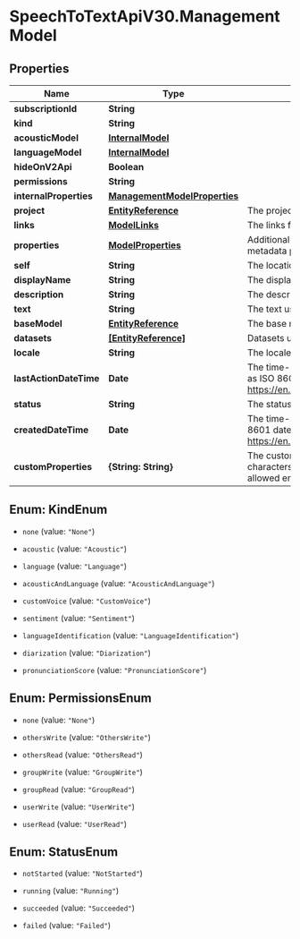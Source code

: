 # SpeechToTextApiV30.ManagementModel

## Properties
Name | Type | Description | Notes
------------ | ------------- | ------------- | -------------
**subscriptionId** | **String** |  | [optional] 
**kind** | **String** |  | [optional] 
**acousticModel** | [**InternalModel**](InternalModel.md) |  | [optional] 
**languageModel** | [**InternalModel**](InternalModel.md) |  | [optional] 
**hideOnV2Api** | **Boolean** |  | [optional] 
**permissions** | **String** |  | [optional] 
**internalProperties** | [**ManagementModelProperties**](ManagementModelProperties.md) |  | [optional] 
**project** | [**EntityReference**](EntityReference.md) | The project, the model is associated with. | [optional] 
**links** | [**ModelLinks**](ModelLinks.md) | The links for additional actions or content related to this model. | [optional] 
**properties** | [**ModelProperties**](ModelProperties.md) | Additional configuration options when creating a new model and additional metadata provided by the service. | [optional] 
**self** | **String** | The location of this entity. | [optional] 
**displayName** | **String** | The display name of the object. | 
**description** | **String** | The description of the object. | [optional] 
**text** | **String** | The text used to adapt this language model. | [optional] 
**baseModel** | [**EntityReference**](EntityReference.md) | The base model used for adaptation. | [optional] 
**datasets** | [**[EntityReference]**](EntityReference.md) | Datasets used for adaptation. | [optional] 
**locale** | **String** | The locale of the contained data. | 
**lastActionDateTime** | **Date** | The time-stamp when the current status was entered.  The time stamp is encoded as ISO 8601 date and time format  (\"YYYY-MM-DDThh:mm:ssZ\", see https://en.wikipedia.org/wiki/ISO_8601#Combined_date_and_time_representations). | [optional] 
**status** | **String** | The status of the object. | [optional] 
**createdDateTime** | **Date** | The time-stamp when the object was created.  The time stamp is encoded as ISO 8601 date and time format  (\"YYYY-MM-DDThh:mm:ssZ\", see https://en.wikipedia.org/wiki/ISO_8601#Combined_date_and_time_representations). | [optional] 
**customProperties** | **{String: String}** | The custom properties of this entity. The maximum allowed key length is 64 characters, the maximum  allowed value length is 256 characters and the count of allowed entries is 10. | [optional] 


<a name="KindEnum"></a>
## Enum: KindEnum


* `none` (value: `"None"`)

* `acoustic` (value: `"Acoustic"`)

* `language` (value: `"Language"`)

* `acousticAndLanguage` (value: `"AcousticAndLanguage"`)

* `customVoice` (value: `"CustomVoice"`)

* `sentiment` (value: `"Sentiment"`)

* `languageIdentification` (value: `"LanguageIdentification"`)

* `diarization` (value: `"Diarization"`)

* `pronunciationScore` (value: `"PronunciationScore"`)




<a name="PermissionsEnum"></a>
## Enum: PermissionsEnum


* `none` (value: `"None"`)

* `othersWrite` (value: `"OthersWrite"`)

* `othersRead` (value: `"OthersRead"`)

* `groupWrite` (value: `"GroupWrite"`)

* `groupRead` (value: `"GroupRead"`)

* `userWrite` (value: `"UserWrite"`)

* `userRead` (value: `"UserRead"`)




<a name="StatusEnum"></a>
## Enum: StatusEnum


* `notStarted` (value: `"NotStarted"`)

* `running` (value: `"Running"`)

* `succeeded` (value: `"Succeeded"`)

* `failed` (value: `"Failed"`)




